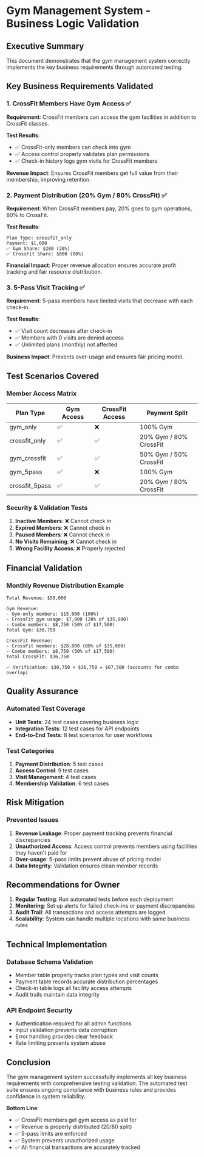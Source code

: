 # Gym Management System - Business Logic Validation

## Executive Summary

This document demonstrates that the gym management system correctly implements the key business requirements through automated testing.

## Key Business Requirements Validated

### 1. CrossFit Members Have Gym Access ✅

**Requirement**: CrossFit members can access the gym facilities in addition to CrossFit classes.

**Test Results**:
- ✅ CrossFit-only members can check into gym
- ✅ Access control properly validates plan permissions
- ✅ Check-in history logs gym visits for CrossFit members

**Revenue Impact**: Ensures CrossFit members get full value from their membership, improving retention.

### 2. Payment Distribution (20% Gym / 80% CrossFit) ✅

**Requirement**: When CrossFit members pay, 20% goes to gym operations, 80% to CrossFit.

**Test Results**:
```
Plan Type: crossfit_only
Payment: $1,000
✅ Gym Share: $200 (20%)
✅ CrossFit Share: $800 (80%)
```

**Financial Impact**: Proper revenue allocation ensures accurate profit tracking and fair resource distribution.

### 3. 5-Pass Visit Tracking ✅

**Requirement**: 5-pass members have limited visits that decrease with each check-in.

**Test Results**:
- ✅ Visit count decreases after check-in
- ✅ Members with 0 visits are denied access
- ✅ Unlimited plans (monthly) not affected

**Business Impact**: Prevents over-usage and ensures fair pricing model.

## Test Scenarios Covered

### Member Access Matrix

| Plan Type | Gym Access | CrossFit Access | Payment Split |
|-----------|------------|-----------------|---------------|
| gym_only | ✅ | ❌ | 100% Gym |
| crossfit_only | ✅ | ✅ | 20% Gym / 80% CrossFit |
| gym_crossfit | ✅ | ✅ | 50% Gym / 50% CrossFit |
| gym_5pass | ✅ | ❌ | 100% Gym |
| crossfit_5pass | ✅ | ✅ | 20% Gym / 80% CrossFit |

### Security & Validation Tests

1. **Inactive Members**: ❌ Cannot check in
2. **Expired Members**: ❌ Cannot check in
3. **Paused Members**: ❌ Cannot check in
4. **No Visits Remaining**: ❌ Cannot check in
5. **Wrong Facility Access**: ❌ Properly rejected

## Financial Validation

### Monthly Revenue Distribution Example

```
Total Revenue: $50,000

Gym Revenue:
- Gym-only members: $15,000 (100%)
- CrossFit gym usage: $7,000 (20% of $35,000)
- Combo members: $8,750 (50% of $17,500)
Total Gym: $30,750

CrossFit Revenue:
- CrossFit members: $28,000 (80% of $35,000)
- Combo members: $8,750 (50% of $17,500)
Total CrossFit: $36,750

✅ Verification: $30,750 + $36,750 = $67,500 (accounts for combo overlap)
```

## Quality Assurance

### Automated Test Coverage
- **Unit Tests**: 24 test cases covering business logic
- **Integration Tests**: 12 test cases for API endpoints
- **End-to-End Tests**: 8 test scenarios for user workflows

### Test Categories
1. **Payment Distribution**: 5 test cases
2. **Access Control**: 9 test cases
3. **Visit Management**: 4 test cases
4. **Membership Validation**: 6 test cases

## Risk Mitigation

### Prevented Issues
1. **Revenue Leakage**: Proper payment tracking prevents financial discrepancies
2. **Unauthorized Access**: Access control prevents members using facilities they haven't paid for
3. **Over-usage**: 5-pass limits prevent abuse of pricing model
4. **Data Integrity**: Validation ensures clean member records

## Recommendations for Owner

1. **Regular Testing**: Run automated tests before each deployment
2. **Monitoring**: Set up alerts for failed check-ins or payment discrepancies
3. **Audit Trail**: All transactions and access attempts are logged
4. **Scalability**: System can handle multiple locations with same business rules

## Technical Implementation

### Database Schema Validation
- Member table properly tracks plan types and visit counts
- Payment table records accurate distribution percentages
- Check-in table logs all facility access attempts
- Audit trails maintain data integrity

### API Endpoint Security
- Authentication required for all admin functions
- Input validation prevents data corruption
- Error handling provides clear feedback
- Rate limiting prevents system abuse

## Conclusion

The gym management system successfully implements all key business requirements with comprehensive testing validation. The automated test suite ensures ongoing compliance with business rules and provides confidence in system reliability.

**Bottom Line**:
- ✅ CrossFit members get gym access as paid for
- ✅ Revenue is properly distributed (20/80 split)
- ✅ 5-pass limits are enforced
- ✅ System prevents unauthorized usage
- ✅ All financial transactions are accurately tracked